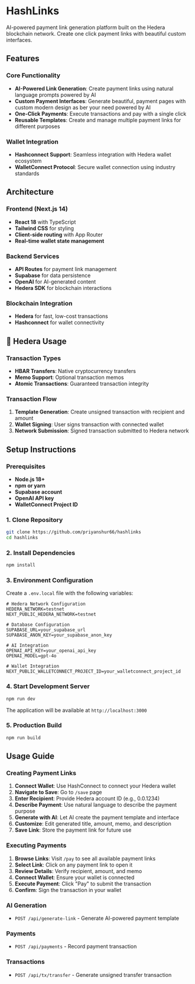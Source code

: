 # HashLinks

AI-powered payment link generation platform built on the Hedera blockchain network. Create one click payment links with beautiful custom interfaces.

## Features

### Core Functionality
- **AI-Powered Link Generation**: Create payment links using natural language prompts powered by AI
- **Custom Payment Interfaces**: Generate beautiful, payment pages with custom modern design as ber your need powered by AI
- **One-Click Payments**: Execute transactions and pay with a single click
- **Reusable Templates**: Create and manage multiple payment links for different purposes

###  Wallet Integration
- **Hashconnect Support**: Seamless integration with Hedera wallet ecosystem
- **WalletConnect Protocol**: Secure wallet connection using industry standards

## Architecture

### Frontend (Next.js 14)
- **React 18** with TypeScript
- **Tailwind CSS** for styling
- **Client-side routing** with App Router
- **Real-time wallet state management**

### Backend Services
- **API Routes** for payment link management
- **Supabase** for data persistence
- **OpenAI** for AI-generated content
- **Hedera SDK** for blockchain interactions

### Blockchain Integration
- **Hedera** for fast, low-cost transactions
- **Hashconnect** for wallet connectivity

## 🔧 Hedera Usage

### Transaction Types
- **HBAR Transfers**: Native cryptocurrency transfers
- **Memo Support**: Optional transaction memos 
- **Atomic Transactions**: Guaranteed transaction integrity


### Transaction Flow
1. **Template Generation**: Create unsigned transaction with recipient and amount
2. **Wallet Signing**: User signs transaction with connected wallet
3. **Network Submission**: Signed transaction submitted to Hedera network

## Setup Instructions

### Prerequisites
- **Node.js 18+**
- **npm or yarn**
- **Supabase account**
- **OpenAI API key**
- **WalletConnect Project ID**

### 1. Clone Repository
```bash
git clone https://github.com/priyanshur66/hashlinks
cd hashlinks
```

### 2. Install Dependencies
```bash
npm install
```

### 3. Environment Configuration
Create a `.env.local` file with the following variables:

```env
# Hedera Network Configuration
HEDERA_NETWORK=testnet
NEXT_PUBLIC_HEDERA_NETWORK=testnet

# Database Configuration
SUPABASE_URL=your_supabase_url
SUPABASE_ANON_KEY=your_supabase_anon_key

# AI Integration
OPENAI_API_KEY=your_openai_api_key
OPENAI_MODEL=gpt-4o

# Wallet Integration
NEXT_PUBLIC_WALLETCONNECT_PROJECT_ID=your_walletconnect_project_id
```



### 4. Start Development Server
```bash
npm run dev
```

The application will be available at `http://localhost:3000`

### 5. Production Build
```bash
npm run build

```

## Usage Guide

### Creating Payment Links
1. **Connect Wallet**: Use HashConnect to connect your Hedera wallet
2. **Navigate to Save**: Go to `/save` page
3. **Enter Recipient**: Provide Hedera account ID (e.g., 0.0.1234)
4. **Describe Payment**: Use natural language to describe the payment purpose
5. **Generate with AI**: Let AI create the payment template and interface
6. **Customize**: Edit generated title, amount, memo, and description
7. **Save Link**: Store the payment link for future use

### Executing Payments
1. **Browse Links**: Visit `/pay` to see all available payment links
2. **Select Link**: Click on any payment link to open it
3. **Review Details**: Verify recipient, amount, and memo
4. **Connect Wallet**: Ensure your wallet is connected
5. **Execute Payment**: Click "Pay" to submit the transaction
6. **Confirm**: Sign the transaction in your wallet



### AI Generation
- `POST /api/generate-link` - Generate AI-powered payment template

### Payments
- `POST /api/payments` - Record payment transaction

### Transactions
- `POST /api/tx/transfer` - Generate unsigned transfer transaction

